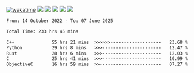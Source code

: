 [![wakatime](https://wakatime.com/badge/user/368879df-dc38-4b1a-86c4-8a2054a0e074.svg)](https://wakatime.com/@368879df-dc38-4b1a-86c4-8a2054a0e074)
<img src="https://img.shields.io/badge/Windows-0078D6?style=flat&logo=Windows&logoColor=white">
<img src="https://img.shields.io/badge/IntelliJ_IDEA-000000.svg?style=flat&logo=IntelliJ-IDEA&logoColor=white">
<img src="https://img.shields.io/badge/CLion-000000.svg?style=flat&logo=CLion&logoColor=white">
<img src="https://img.shields.io/badge/Visual_Studio_Code-007ACC?style=flat&logo=Visual-Studio-Code&logoColor=white">
<img src="https://img.shields.io/badge/Discord-5865F2?label=kano42&style=flat&logo=discord&logoColor=white">
<br>


<!--START_SECTION:waka-->

```txt
From: 14 October 2022 - To: 07 June 2025

Total Time: 233 hrs 45 mins

C++              55 hrs 21 mins  >>>>>>-------------------   23.68 %
Python           29 hrs 8 mins   >>>----------------------   12.47 %
Rust             28 hrs 6 mins   >>>----------------------   12.03 %
C                25 hrs 41 mins  >>>----------------------   10.99 %
ObjectiveC       16 hrs 59 mins  >>-----------------------   07.27 %
```

<!--END_SECTION:waka-->
